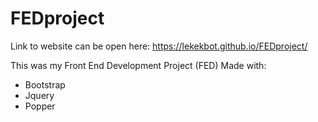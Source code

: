# FEDproject

Link to website can be open here: https://lekekbot.github.io/FEDproject/

This was my Front End Development Project (FED) 
Made with:
  - Bootstrap
  - Jquery
  - Popper
